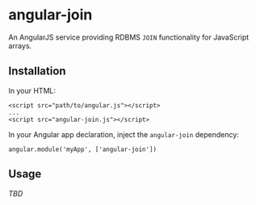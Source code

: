angular-join
============

An AngularJS service providing RDBMS `JOIN` functionality for JavaScript
arrays.

Installation
------------

In your HTML:

```
<script src="path/to/angular.js"></script>
...
<script src="angular-join.js"></script>
```

In your Angular app declaration, inject the `angular-join` dependency:

```
angular.module('myApp', ['angular-join'])
```

Usage
-----

*TBD*

